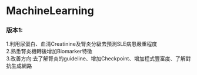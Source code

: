 # MachineLearning
### 版本1:<br>
1.利用尿蛋白、血清Creatinine及腎炎分級去預測SLE病患嚴重程度<br>
2.熟悉腎炎機轉後增加Biomarker特徵<br>
3.改善方向:去了解腎炎的guideline、增加Checkpoint、增加程式豐富度、了解對抗生成網路<br>
